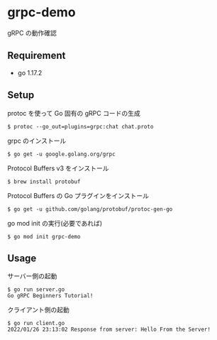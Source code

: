 # grpc-demo

gRPC の動作確認

## Requirement

- go 1.17.2

## Setup

protoc を使って Go 固有の gRPC コードの生成

```
$ protoc --go_out=plugins=grpc:chat chat.proto
```

grpc のインストール

```
$ go get -u google.golang.org/grpc
```

Protocol Buffers v3 をインストール

```
$ brew install protobuf
```

Protocol Buffers の Go プラグインをインストール

```
$ go get -u github.com/golang/protobuf/protoc-gen-go
```

go mod init の実行(必要であれば)

```
$ go mod init grpc-demo
```

## Usage

サーバー側の起動

```
$ go run server.go
Go gRPC Beginners Tutorial!
```

クライアント側の起動

```
$ go run client.go
2022/01/26 23:13:02 Response from server: Hello From the Server!
```
